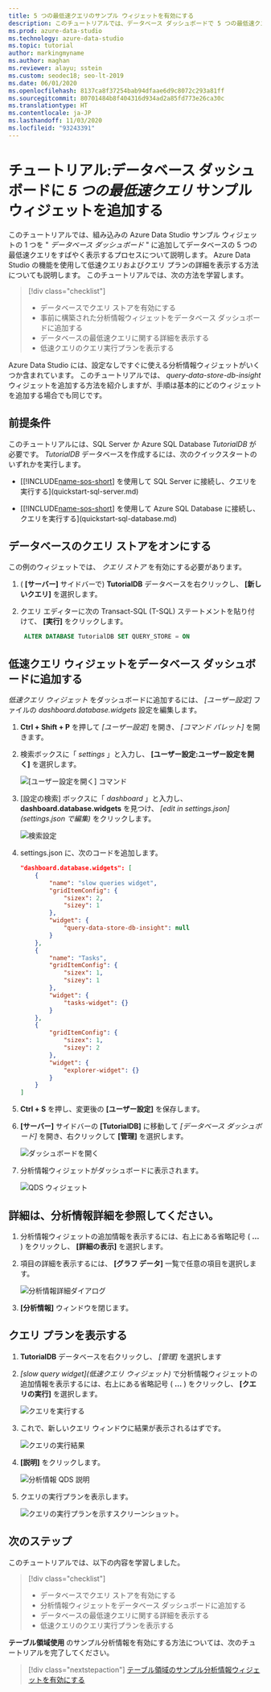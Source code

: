 ```yaml
---
title: 5 つの最低速クエリのサンプル ウィジェットを有効にする
description: このチュートリアルでは、データベース ダッシュボードで 5 つの最低速クエリ サンプル ウィジェットを有効にする方法について説明します。
ms.prod: azure-data-studio
ms.technology: azure-data-studio
ms.topic: tutorial
author: markingmyname
ms.author: maghan
ms.reviewer: alayu; sstein
ms.custom: seodec18; seo-lt-2019
ms.date: 06/01/2020
ms.openlocfilehash: 8137ca8f37254bab94dfaae6d9c8072c293a81ff
ms.sourcegitcommit: 80701484b8f404316d934ad2a85fd773e26ca30c
ms.translationtype: HT
ms.contentlocale: ja-JP
ms.lasthandoff: 11/03/2020
ms.locfileid: "93243391"
---
```

# <a name="tutorial-add-the-five-slowest-queries-sample-widget-to-the-database-dashboard"></a>チュートリアル:データベース ダッシュボードに *5 つの最低速クエリ* サンプル ウィジェットを追加する

このチュートリアルでは、組み込みの Azure Data Studio サンプル ウィジェットの 1 つを " *データベース ダッシュボード* " に追加してデータベースの 5 つの最低速クエリをすばやく表示するプロセスについて説明します。 Azure Data Studio の機能を使用して低速クエリおよびクエリ プランの詳細を表示する方法についても説明します。 このチュートリアルでは、次の方法を学習します。

> [!div class="checklist"]
> * データベースでクエリ ストアを有効にする
> * 事前に構築された分析情報ウィジェットをデータベース ダッシュボードに追加する
> * データベースの最低速クエリに関する詳細を表示する
> * 低速クエリのクエリ実行プランを表示する

Azure Data Studio には、設定なしですぐに使える分析情報ウィジェットがいくつか含まれています。 このチュートリアルでは、 *query-data-store-db-insight* ウィジェットを追加する方法を紹介しますが、手順は基本的にどのウィジェットを追加する場合でも同じです。

## <a name="prerequisites"></a>前提条件

このチュートリアルには、SQL Server か Azure SQL Database *TutorialDB* が必要です。 *TutorialDB* データベースを作成するには、次のクイックスタートのいずれかを実行します。

* [[!INCLUDE[name-sos-short](../includes/name-sos-short.md)] を使用して SQL Server に接続し、クエリを実行する](quickstart-sql-server.md)

* [[!INCLUDE[name-sos-short](../includes/name-sos-short.md)] を使用して Azure SQL Database に接続し、クエリを実行する](quickstart-sql-database.md)

## <a name="turn-on-query-store-for-your-database"></a>データベースのクエリ ストアをオンにする

この例のウィジェットでは、 *クエリ ストア* を有効にする必要があります。

1. ( **[サーバー]** サイドバーで) **TutorialDB** データベースを右クリックし、 **[新しいクエリ]** を選択します。

2. クエリ エディターに次の Transact-SQL (T-SQL) ステートメントを貼り付けて、 **[実行]** をクリックします。

   ```sql
    ALTER DATABASE TutorialDB SET QUERY_STORE = ON
   ```

## <a name="add-the-slow-queries-widget-to-your-database-dashboard"></a>低速クエリ ウィジェットをデータベース ダッシュボードに追加する

*低速クエリ ウィジェット* をダッシュボードに追加するには、 *[ユーザー設定]* ファイルの *dashboard.database.widgets* 設定を編集します。

1. **Ctrl + Shift + P** を押して *[ユーザー設定]* を開き、 *[コマンド パレット]* を開きます。

2. 検索ボックスに「 *settings* 」と入力し、 **[ユーザー設定:ユーザー設定を開く]** を選択します。

   ![[ユーザー設定を開く] コマンド](./media/tutorial-qds-sql-server/open-user-settings.png)

3. [設定の検索] ボックスに「 *dashboard* 」と入力し、 **dashboard.database.widgets** を見つけ、 *[edit in settings.json]\(settings.json で編集\)* をクリックします。

   ![検索設定](./media/tutorial-qds-sql-server/search-settings.png)

4. settings.json に、次のコードを追加します。

   ```json
   "dashboard.database.widgets": [
       {
           "name": "slow queries widget",
           "gridItemConfig": {
               "sizex": 2,
               "sizey": 1
           },
           "widget": {
               "query-data-store-db-insight": null
           }
       },
       {
           "name": "Tasks",
           "gridItemConfig": {
               "sizex": 1,
               "sizey": 1
           },
           "widget": {
               "tasks-widget": {}
           }
       },
       {
           "gridItemConfig": {
               "sizex": 1,
               "sizey": 2
           },
           "widget": {
               "explorer-widget": {}
           }
       }
   ]
   ```

5. **Ctrl + S** を押し、変更後の **[ユーザー設定]** を保存します。

6. **[サーバー]** サイドバーの **[TutorialDB]** に移動して *[データベース ダッシュボード]* を開き、右クリックして **[管理]** を選択します。

   ![ダッシュボードを開く](./media/tutorial-qds-sql-server/insight-open-dashboard.png)

7. 分析情報ウィジェットがダッシュボードに表示されます。

   ![QDS ウィジェット](./media/tutorial-qds-sql-server/insight-qds-result.png)

## <a name="view-insight-details-for-more-information"></a>詳細は、分析情報詳細を参照してください。

1. 分析情報ウィジェットの追加情報を表示するには、右上にある省略記号 ( **...** ) をクリックし、 **[詳細の表示]** を選択します。

2. 項目の詳細を表示するには、 **[グラフ データ]** 一覧で任意の項目を選択します。

   ![分析情報詳細ダイアログ](./media/tutorial-qds-sql-server/insight-details-dialog.png)

3. **[分析情報]** ウィンドウを閉じます。

## <a name="view-the-query-plan"></a>クエリ プランを表示する

1. **TutorialDB** データベースを右クリックし、 *[管理]* を選択します

2. *[slow query widget]\(低速クエリ ウィジェット\)* で分析情報ウィジェットの追加情報を表示するには、右上にある省略記号 ( **...** ) をクリックし、 **[クエリの実行]** を選択します。

    ![クエリを実行する](media/tutorial-qds-sql-server/run-query.png)

3. これで、新しいクエリ ウィンドウに結果が表示されるはずです。

    ![クエリの実行結果](media/tutorial-qds-sql-server/run-query-results.png)

4. **[説明]** をクリックします。

   ![分析情報 QDS 説明](./media/tutorial-qds-sql-server/insight-qds-explain.png)

5. クエリの実行プランを表示します。

   ![クエリの実行プランを示すスクリーンショット。](./media/tutorial-qds-sql-server/showplan.png)

## <a name="next-steps"></a>次のステップ

このチュートリアルでは、以下の内容を学習しました。
> [!div class="checklist"]
> * データベースでクエリ ストアを有効にする
> * 分析情報ウィジェットをデータベース ダッシュボードに追加する
> * データベースの最低速クエリに関する詳細を表示する
> * 低速クエリのクエリ実行プランを表示する

**テーブル領域使用** のサンプル分析情報を有効にする方法については、次のチュートリアルを完了してください。

> [!div class="nextstepaction"]
> [テーブル領域のサンプル分析情報ウィジェットを有効にする](tutorial-table-space-sql-server.md)